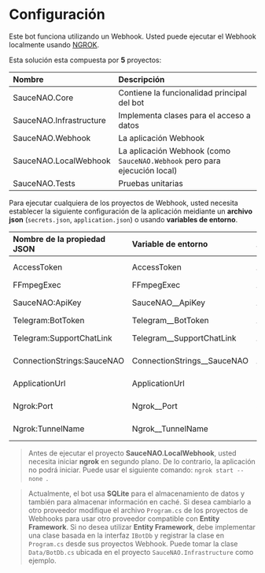 # Configuración

Este bot funciona utilizando un Webhook. Usted puede ejecutar el Webhook localmente usando [NGROK](https://ngrok.com/).

Esta solución esta compuesta por **5** proyectos:

| Nombre                  | Descripción                                                               |
| :---------------------- | :------------------------------------------------------------------------ |
| SauceNAO.Core           | Contiene la funcionalidad principal del bot                               |
| SauceNAO.Infrastructure | Implementa clases para el acceso a datos                                  |
| SauceNAO.Webhook        | La aplicación Webhook                                                     |
| SauceNAO.LocalWebhook   | La aplicación Webhook (como `SauceNAO.Webhook` pero para ejecución local) |
| SauceNAO.Tests          | Pruebas unitarias                                                         |

Para ejecutar cualquiera de los proyectos de Webhook, usted necesita establecer la siguiente configuración de la aplicación meidiante un **archivo json** (`secrets.json`, `application.json`) o usando **variables de entorno**.

| Nombre de la propiedad JSON | Variable de entorno           | Aplica a              | Descripción                                             |
| :-------------------------- | :---------------------------- | :-------------------- | :------------------------------------------------------ |
| AccessToken                 | AccessToken                   | Ambos proyectos       | El token secreto del webhook especificado por usted.    |
| FFmpegExec                  | FFmpegExec                    | Ambos proyectos       | La ruta al ejecutable de **ffmpeg**.                    |
| SauceNAO:ApiKey             | SauceNAO\_\_ApiKey            | Ambos proyectos       | La clave de api para usar la SauceNAO API.              |
| Telegram:BotToken           | Telegram\_\_BotToken          | Ambos proyectos       | El token del bot.                                       |
| Telegram:SupportChatLink    | Telegram\_\_SupportChatLink   | Ambos proyectos       | Link al chat de ayuda. (https://t.me/+8NJMCbRmiTk2Yjkx) |
| ConnectionStrings:SauceNAO  | ConnectionStrings\_\_SauceNAO | Ambos proyectos       | La cadena de conexión a la base de datos.               |
| ApplicationUrl              | ApplicationUrl                | SauceNAO.Webhook      | La dirección base del webhook. (https://example.com)    |
| Ngrok:Port                  | Ngrok\_\_Port                 | SauceNAO.LocalWebhook | Puerto donde se ejecuta la aplicación. (7161)           |
| Ngrok:TunnelName            | Ngrok\_\_TunnelName           | SauceNAO.LocalWebhook | Opcional. Nombre del tunnel. (SnaoTunnel)               |

> Antes de ejecutar el proyecto **SauceNAO.LocalWebhook**, usted necesita iniciar **ngrok** en segundo plano. De lo contrario, la aplicación no podrá iniciar. Puede usar el siguiente comando: `ngrok start --none `.

> Actualmente, el bot usa **SQLite** para el almacenamiento de datos y también para almacenar información en caché. Si desea cambiarlo a otro proveedor modifique el archivo `Program.cs` de los proyectos de Webhooks para usar otro proveedor compatible con **Entity Framework**. Si no desea utilizar **Entity Framework**, debe implementar una clase basada en la interfaz `IBotDb` y registrar la clase en `Program.cs` desde sus proyectos Webhook. Puede tomar la clase `Data/BotDb.cs` ubicada en el proyecto `SauceNAO.Infrastructure` como ejemplo.
